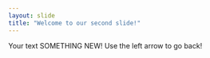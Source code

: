 ```yaml
---
layout: slide
title: "Welcome to our second slide!"
---
```

Your text SOMETHING NEW!
Use the left arrow to go back!
